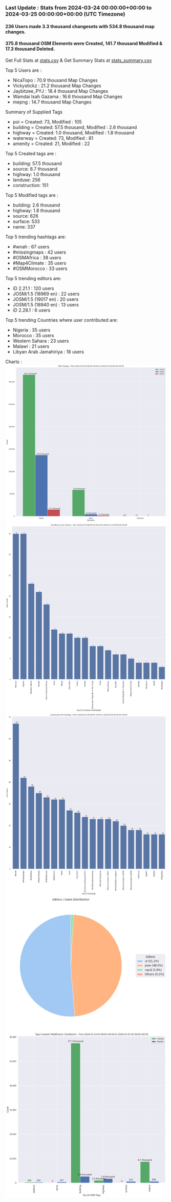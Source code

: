 ### Last Update : Stats from 2024-03-24 00:00:00+00:00 to 2024-03-25 00:00:00+00:00 (UTC Timezone)

#### 236 Users made 3.3 thousand changesets with 534.8 thousand map changes.
#### 375.8 thousand OSM Elements were Created, 141.7 thousand Modified & 17.3 thousand Deleted.
Get Full Stats at [stats.csv](/stats/hotosm/Daily/stats.csv)
 & Get Summary Stats at [stats_summary.csv](/stats/hotosm/Daily/stats_summary.csv)

Top 5 Users are : 
- NicaTopo : 70.9 thousand Map Changes
- Vickystickz : 21.2 thousand Map Changes
- Jaybitzee_PYJ : 18.4 thousand Map Changes
- Wamdai Isah Gazama : 16.6 thousand Map Changes
- mepng : 14.7 thousand Map Changes

Summary of Supplied Tags
- poi = Created: 73, Modified : 105
- building = Created: 57.5 thousand, Modified : 2.6 thousand
- highway = Created: 1.0 thousand, Modified : 1.8 thousand
- waterway = Created: 73, Modified : 81
- amenity = Created: 21, Modified : 22


Top 5 Created tags are :
- building: 57.5 thousand
- source: 8.7 thousand
- highway: 1.0 thousand
- landuse: 256
- construction: 151


Top 5 Modified tags are :
- building: 2.6 thousand
- highway: 1.8 thousand
- source: 626
- surface: 533
- name: 337


Top 5 trending hashtags are:
- #wnah : 67 users
- #missingmaps : 42 users
- #OSMAfrica : 38 users
- #Map4Climate : 35 users
- #OSMMorocco : 33 users


Top 5 trending editors are:
- iD 2.21.1 : 120 users
- JOSM/1.5 (18969 en) : 22 users
- JOSM/1.5 (19017 en) : 20 users
- JOSM/1.5 (18940 en) : 13 users
- iD 2.28.1 : 6 users


Top 5 trending Countries where user contributed are:
- Nigeria : 35 users
- Morocco : 35 users
- Western Sahara : 23 users
- Malawi : 21 users
- Libyan Arab Jamahiriya : 18 users


 Charts : 
![Alt text](./stats_osm_changes.png) 
![Alt text](./stats_users_per_country.png) 
![Alt text](./stats_users_per_hashtag.png) 
![Alt text](./stats_editors_pie_chart.png) 
![Alt text](./stats_tags.png) 
